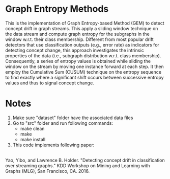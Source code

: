 Graph Entropy Methods
=============
This is the implementation of Graph Entropy-based Method (GEM) to detect concept drift in graph streams.
This apply a sliding window technique on the data stream and compute graph entropy for the subgraphs in the window w.r.t. their class membership.
Different from most popular drift detectors that use classification outputs (e.g., error rate) as indicators for detecting concept change,
this approach investigates the intrinsic properties of the data (i.e., subgraph distribution w.r.t. class membership).
Consequently, a series of entropy values is obtained while sliding the window on the stream by moving one instance forward at each step.
It then employ the Cumulative Sum (CUSUM) technique on the entropy sequence to find exactly where a significant shift occurs between successive entropy values and thus to signal concept change.

**Notes**
=====

1. Make sure "dataset" folder have the associated data files
2. Go to "src" folder and run following commands:
    - make clean
    - make
    - make install
3. This code implements following paper:
<br/>
    Yao, Yibo, and Lawrence B. Holder. "Detecting concept drift in classification over streaming graphs." KDD Workshop on Mining and Learning with Graphs (MLG), San Francisco, CA. 2016.

